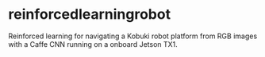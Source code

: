 # reinforcedlearningrobot
Reinforced learning for navigating a Kobuki robot platform from RGB images with a Caffe CNN running on a onboard Jetson TX1.
